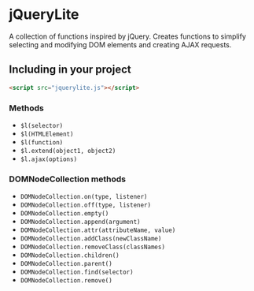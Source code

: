 # jQueryLite

A collection of functions inspired by jQuery. Creates functions to simplify selecting and modifying DOM elements and creating AJAX requests.

## Including in your project

```HTML
<script src="jquerylite.js"></script>
```

### Methods
* `$l(selector)`
* `$l(HTMLElement)`
* `$l(function)`
* `$l.extend(object1, object2)`
* `$l.ajax(options)`

### DOMNodeCollection methods
* `DOMNodeCollection.on(type, listener)`
* `DOMNodeCollection.off(type, listener)`
* `DOMNodeCollection.empty()`
* `DOMNodeCollection.append(argument)`
* `DOMNodeCollection.attr(attributeName, value)`
* `DOMNodeCollection.addClass(newClassName)`
* `DOMNodeCollection.removeClass(classNames)`
* `DOMNodeCollection.children()`
* `DOMNodeCollection.parent()`
* `DOMNodeCollection.find(selector)`
* `DOMNodeCollection.remove()`
